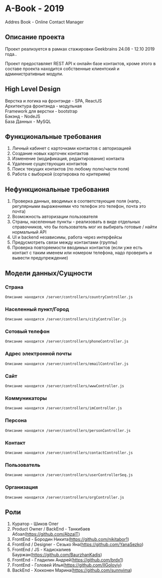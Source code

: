 # A-Book - 2019
Addres Book - Online Contact Manager

## Описание проекта

Проект реализуется в рамках стажировки Geekbrains 24.08 - 12.10 2019 года..

Проект предоставляет REST API к онлайн базе контактов, кроме этого в составе проекта находится собственные клиентский и административные модули.

## High Level Design
Верстка и логика на фронтэнде - SPA, ReactJS  
Архитектура фронтэнда - модульная  
Framework для верстки - bootstrap  
Бэкэнд - NodeJS  
База Данных - MySQL

## Функциональные требования
1.	Личный кабинет с карточками контактов c авторизацией
2.	Создание новых карточек контактов
3.	Изменение (модификация, редактирование) контакта
4.	Удаление существующих контактов
5.	Поиск текущих контактов (по любому полю/части поля)
6.	Работа с выборкой (сортировка по критериям)

## Нефункциональные требования
1.	Проверка данных, вводимых в соответствующие поля (напр., регулярными выражениями что телефон это телефон, почта это почта)
2.	Возможность авторизации пользователя
3.	Страны, населенные пункты - реализовать в виде отдельных справочников, что бы пользователь мог их выбирать готовые / найти нормальный API
4.  UI и backend независимы, работа через интерфейсы
5.  Предусмотреть связи между контактами (группы)
6.  Проверка повторяемости вводимых контактов (если уже есть контакт с таким именем или номером телефона, надо проверить и вывести предупреждение)


## Модели данных/Сущности
### Страна
    Описание находится /server/controllers/countryController.js
### Населенный пункт/Город
    Описание находится /server/controllers/cityController.js
### Сотовый телефон
    Описание находится /server/controllers/phoneController.js
### Адрес электронной почты
    Описание находится /server/controllers/emailController.js
### Сайт
    Описание находится /server/controllers/wwwController.js
### Коммуникаторы
    Описание находится /server/controllers/imController.js
### Персона
    Описание находится /server/controllers/personController.js
### Контакт
    Описание находится /server/controllers/contactController.js
### Пользователь
    Описание находится /server/controllers/userControllerSeq.js
### Организация
    Описание находится /server/controllers/orgController.js



## Роли
1. Куратор - Шиков Олег
2. Product Owner / BackEnd - Танкибаев Абзал(https://github.com/AbzalT)
3. FrontEnd - Бородин Никита(https://github.com/nikitabor1)
4. FrontEnd / Designer - Сезько Яна(https://github.com/YanaSezko)
5. FrontEnd / JS - Кадискалиев Бауржан(https://github.com/BaurzhanKadis)
6. FrontEnd - Гладилин Андрей(https://github.com/brdx1)
7. FrontEnd - Головей Илья(https://github.com/IlGoloviy)
8. BackEnd -  Хокконен Марина(https://github.com/sunnyima)
